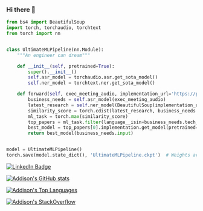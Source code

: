 ### Hi there 👋

<!-- TODO better header/banner image -->

```python
from bs4 import BeautifulSoup
import torch, torchaudio, torchtext
from torch import nn


class UltimateMLPipeline(nn.Module):
    """An engineer can dream"""

    def __init__(self, pretrained=True):
        super().__init__()
        self.asr_model = torchaudio.asr.get_sota_model()
        self.ner_model = torchtext.ner.get_sota_model()

    def forward(self, exec_meeting_audio, implementation_url='https://paperswithcode.com'):
        business_needs = self.asr_model(exec_meeting_audio)
        latest_research = self.ner_model(BeautifulSoup(implementation_url, 'html.parser'))
        similarity_score = torch.cdist(latest_research, business_needs.use_case, p=2)
        ml_task = torch.max(similarity_score)
        top_papers = ml_task.filter(language__isin=business_needs.tech_stack).order_by(business_needs.kpi)
        best_model = top_papers[0].implementation.get_model(pretrained=True)
        return best_model(business_needs.input)


model = UltimateMLPipeline()
torch.save(model.state_dict(), 'UltimateMLPipeline.ckpt')  # Weights available tomorrow ;)
```

[![LinkedIn Badge](https://img.shields.io/badge/LinkedIn-0077B5?style=for-the-badge&logo=linkedin&logoColor=white)](https://www.linkedin.com/in/addison-klinke-28768b97/)

<!-- TODO Etsy shop badge -->
<!-- TODO tech stack tool badges -->
<!-- TODO organize into sections -->

[![Addison's GitHub stats](https://github-readme-stats.vercel.app/api?username=addisonklinke&count_private=true&theme=onedark)](https://github.com/anuraghazra/github-readme-stats)

[![Addison's Top Languages](https://github-readme-stats.vercel.app/api/top-langs/?username=addisonklinke&layout=compact&langs_count=3&exclude_repo=misc&theme=onedark)](https://github.com/anuraghazra/github-readme-stats)

[![Addison's StackOverflow](https://github-readme-stackoverflow.vercel.app/?userID=7446465&layout=compact&theme=dark)](https://stackoverflow.com/users/7446465/addison-klinke)


<!--
**addisonklinke/addisonklinke** is a ✨ _special_ ✨ repository because its `README.md` (this file) appears on your GitHub profile.

Here are some ideas to get you started:

- 🔭 I’m currently working on ...
- 🌱 I’m currently learning ...
- 👯 I’m looking to collaborate on ...
- 🤔 I’m looking for help with ...
- 💬 Ask me about ...
- 📫 How to reach me: ...
- 😄 Pronouns: ...
- ⚡ Fun fact: ...
-->
